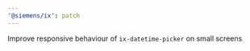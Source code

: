 ```yaml
---
'@siemens/ix': patch
---
```


Improve responsive behaviour of `ix-datetime-picker` on small screens 
